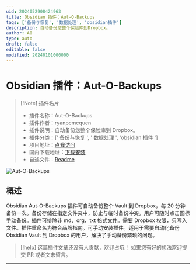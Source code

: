 ```yaml
---
uid: 2024052908424963
title: Obsidian 插件：Aut-O-Backups
tags: ['备份与恢复', '数据处理', 'obsidian插件']
description: 自动备份您整个保险库到Dropbox。
author: AI
type: auto
draft: false
editable: false
modified: 20240101000000
---
```


# Obsidian 插件：Aut-O-Backups

> [!Note] 插件名片
> - 插件名称：Aut-O-Backups
> - 插件作者：ryanpcmcquen
> - 插件说明：自动备份您整个保险库到 Dropbox。
> - 插件分类：[' 备份与恢复 ', ' 数据处理 ', 'obsidian 插件 ']
> - 项目地址：[点我访问](https://github.com/ryanpcmcquen/obsidian-dropbox-backups)
> - 国内下载地址：[下载安装](https://pkmer.cn/products/plugin/pluginMarket/?obsidian-dropbox-backups)
> - 自述文件：[Readme](https://ghproxy.net/https://raw.githubusercontent.com/ryanpcmcquen/obsidian-dropbox-backups/master/README.md)

![Aut-O-Backups](https://cdn.pkmer.cn/covers/obsidian-dropbox-backups.gif!pkmer)

## 概述

Obsidian Aut-O-Backups 插件可自动备份整个 Vault 到 Dropbox，每 20 分钟备份一次。备份存储在指定文件夹中，防止与临时备份冲突。用户可随时点击图标手动备份。插件可排除非 md、org、txt 格式文件。需要 Dropbox 权限，只写入文件。插件重命名为符合品牌指南。可手动安装插件。适用于需要自动化备份 Obsidian Vault 到 Dropbox 的用户，解决了手动备份繁琐的问题。

> [!help]
> 这篇插件文章还没有人贡献，欢迎占坑！
> 如果您有好的想法欢迎提交 PR 或者文末留言。

---



